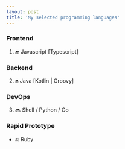 ```yaml
---
layout: post
title: 'My selected programming languages'
---
```




### Frontend

1. :end:  Javascript [Typescript]

### Backend 

2. :on:   Java [Kotlin | Groovy]

### DevOps 

3. :soon:  Shell / Python / Go

### Rapid Prototype

- :end:  Ruby

